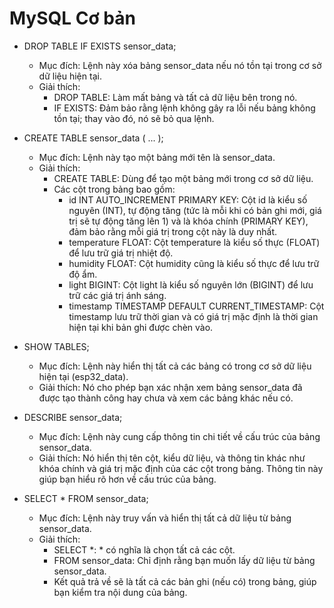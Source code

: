 # MySQL Cơ bản
- DROP TABLE IF EXISTS sensor_data;
	+ Mục đích: Lệnh này xóa bảng sensor_data nếu nó tồn tại trong cơ sở dữ liệu hiện tại.
	+ Giải thích: 
		+ DROP TABLE: Làm mất bảng và tất cả dữ liệu bên trong nó.
		+ IF EXISTS: Đảm bảo rằng lệnh không gây ra lỗi nếu bảng không tồn tại; thay vào đó, nó sẽ bỏ qua lệnh.

- CREATE TABLE sensor_data ( ... );
	+ Mục đích: Lệnh này tạo một bảng mới tên là sensor_data.
	+ Giải thích: 
		+ CREATE TABLE: Dùng để tạo một bảng mới trong cơ sở dữ liệu.
		+ Các cột trong bảng bao gồm: 
			+ id INT AUTO_INCREMENT PRIMARY KEY: Cột id là kiểu số nguyên (INT), tự động tăng (tức là mỗi khi có 
			bản ghi mới, giá trị sẽ tự động tăng lên 1) và là khóa chính (PRIMARY KEY), đảm bảo rằng mỗi giá trị 
			trong cột này là duy nhất.
			+ temperature FLOAT: Cột temperature là kiểu số thực (FLOAT) để lưu trữ giá trị nhiệt độ.
			+ humidity FLOAT: Cột humidity cũng là kiểu số thực để lưu trữ độ ẩm.
			+ light BIGINT: Cột light là kiểu số nguyên lớn (BIGINT) để lưu trữ các giá trị ánh sáng.
			+ timestamp TIMESTAMP DEFAULT CURRENT_TIMESTAMP: Cột timestamp lưu trữ thời gian và có giá trị mặc định 
			là thời gian hiện tại khi bản ghi được chèn vào.
			
- SHOW TABLES;
	+ Mục đích: Lệnh này hiển thị tất cả các bảng có trong cơ sở dữ liệu hiện tại (esp32_data).
	+ Giải thích: Nó cho phép bạn xác nhận xem bảng sensor_data đã được tạo thành công hay chưa và xem các bảng khác nếu có.
	
- DESCRIBE sensor_data;
	+ Mục đích: Lệnh này cung cấp thông tin chi tiết về cấu trúc của bảng sensor_data.
	+ Giải thích: Nó hiển thị tên cột, kiểu dữ liệu, và thông tin khác như khóa chính và giá trị mặc định của các cột trong 
	bảng. Thông tin này giúp bạn hiểu rõ hơn về cấu trúc của bảng.

- SELECT * FROM sensor_data;
	+ Mục đích: Lệnh này truy vấn và hiển thị tất cả dữ liệu từ bảng sensor_data.
	+ Giải thích:
		+ SELECT *: * có nghĩa là chọn tất cả các cột.
		+ FROM sensor_data: Chỉ định rằng bạn muốn lấy dữ liệu từ bảng sensor_data.
		+ Kết quả trả về sẽ là tất cả các bản ghi (nếu có) trong bảng, giúp bạn kiểm tra nội dung của bảng.